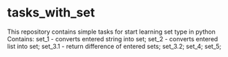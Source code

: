 # tasks_with_set
This repository contains simple tasks
for start learning set type in python
Contains:
set_1 - converts entered string into set;
set_2 - converts entered list into set;
set_3.1 - return difference of entered sets;
set_3.2;
set_4;
set_5;
